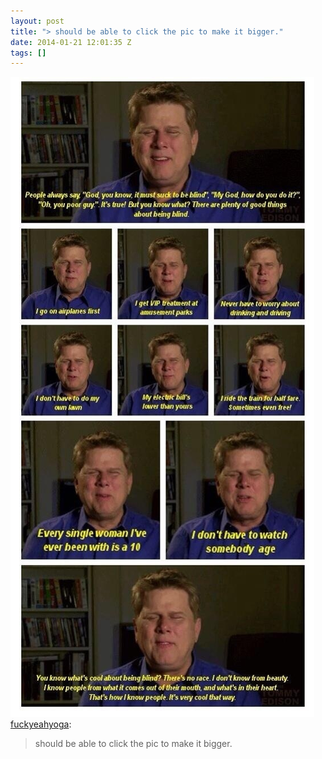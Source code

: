 ```yaml
---
layout: post
title: "> should be able to click the pic to make it bigger."
date: 2014-01-21 12:01:35 Z
tags: []
---
```

![](/media/2014/01/74053903545.jpg)
[fuckyeahyoga](http://fuckyeahyoga.tumblr.com/post/73483777459/should-be-able-to-click-the-pic-to-make-it-bigger):

> should be able to click the pic to make it bigger.
